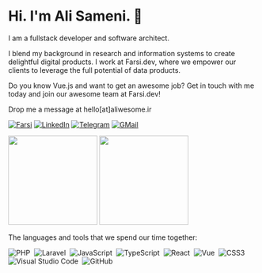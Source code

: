 # Hi. I'm Ali Sameni. 🔆
I am a fullstack developer and software architect.

I blend my background in research and information systems to create delightful digital products. I work at Farsi.dev, where we empower our clients to leverage the full potential of data products.

Do you know Vue.js and want to get an awesome job? Get in touch with me today and join our awesome team at Farsi.dev!

Drop me a message at hello[at]aliwesome.ir

[![Farsi](https://img.shields.io/badge/Farsi-09863d?style=for-the-badge)](https://farsi.dev) 
[![LinkedIn](https://img.shields.io/badge/linkedin-f0f0f0?&style=for-the-badge&logo=linkedin&logoColor=white&color=0e76a8)](https://www.linkedin.com/in/aliwesome/)
[![Telegram](https://img.shields.io/badge/telegram-f0f0f0?&style=for-the-badge&logoColor=white&logo=telegram)](https://t.me/aliwesome)
[![GMail](https://img.shields.io/badge/gmail-f0f0f0?&style=for-the-badge&logo=gmail&logoColor=white&color=ea4335)](mailto:aliwsome@gmail.com)

<img src="https://github-readme-stats.vercel.app/api?username=aliwesome&theme=algolia" height="180" /> <img src="https://github-readme-stats.vercel.app/api/top-langs/?username=alin11&layout=compact&theme=algolia" height="180" />

The languages and tools that we spend our time together:

![PHP](https://img.shields.io/badge/-PHP-05122A?style=flat&logo=php)&nbsp;
![Laravel](https://img.shields.io/badge/-Laravel-05122A?style=flat&logo=laravel)&nbsp;
![JavaScript](https://img.shields.io/badge/-JavaScript-05122A?style=flat&logo=javascript)&nbsp;
![TypeScript](https://img.shields.io/badge/-TypeScript-05122A?style=flat&logo=TypeScript)&nbsp;
![React](https://img.shields.io/badge/-React-05122A?style=flat&logo=react)&nbsp;
![Vue](https://img.shields.io/badge/-Vue-05122A?style=flat&logo=vue.js)&nbsp;
![CSS3](https://img.shields.io/badge/-CSS3-05122A?style=flat&logo=CSS3&logoColor=1572B6)&nbsp;
![Visual Studio Code](https://img.shields.io/badge/-Visual%20Studio%20Code-05122A?style=flat&logo=visual-studio-code&logoColor=007ACC)&nbsp;
![GitHub](https://img.shields.io/badge/-GitHub-05122A?style=flat&logo=github)&nbsp;
